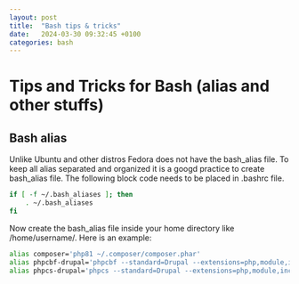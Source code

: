 ```yaml
---
layout: post
title:  "Bash tips & tricks"
date:   2024-03-30 09:32:45 +0100
categories: bash
---
```


# Tips and Tricks for Bash (alias and other stuffs)

## Bash alias
Unlike Ubuntu and other distros Fedora does not have the bash_alias file. To keep all alias separated and organized it is a googd practice to create bash_alias file. The following block code needs to be placed in .bashrc file.
```bash
if [ -f ~/.bash_aliases ]; then
    . ~/.bash_aliases
fi
```
Now create the bash_alias file inside your home directory like /home/username/. Here is an example:
```bash
alias composer='php81 ~/.composer/composer.phar'
alias phpcbf-drupal='phpcbf --standard=Drupal --extensions=php,module,inc,install,test,profile,theme,css,info,txt,md,yml'
alias phpcs-drupal='phpcs --standard=Drupal --extensions=php,module,inc,install,test,profile,theme,css,info,txt,md,yml'
```
